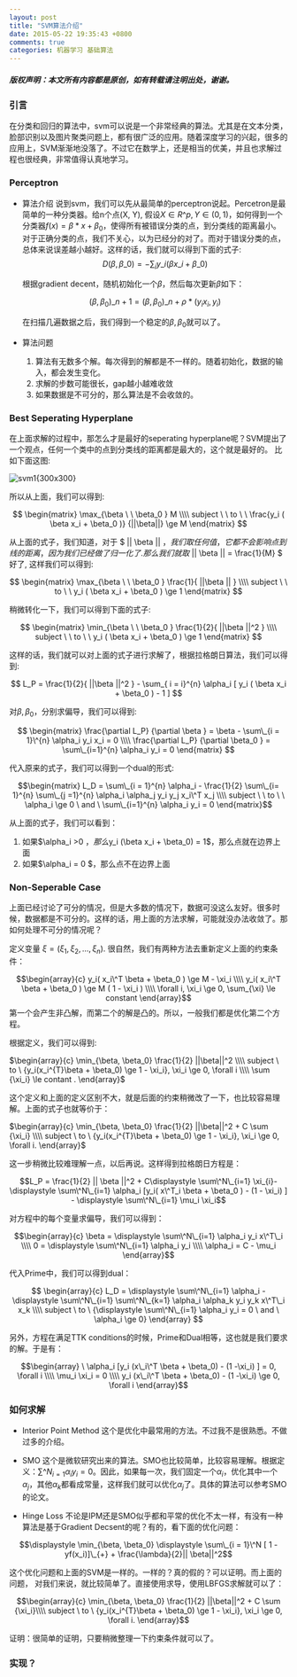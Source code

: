 ```yaml
---
layout: post
title: "SVM算法介绍"
date: 2015-05-22 19:35:43 +0800
comments: true
categories: 机器学习 基础算法
---
```

##### 版权声明：本文所有内容都是原创，如有转载请注明出处，谢谢。

### 引言
在分类和回归的算法中，svm可以说是一个非常经典的算法。尤其是在文本分类，脸部识别以及图片聚类问题上，都有很广泛的应用。随着深度学习的兴起，很多的应用上，SVM渐渐地没落了。不过它在数学上，还是相当的优美，并且也求解过程也很经典，非常值得认真地学习。

### Perceptron 

- 算法介绍
  说到svm，我们可以先从最简单的perceptron说起。Percetron是最简单的一种分类器。给n个点(X, Y), 假设$X \in R\^p, Y \in (0, 1)$，如何得到一个分类器$f(x) = \beta * x + \beta_0$，使得所有被错误分类的点，到分类线的距离最小。对于正确分类的点，我们不关心，以为已经分的对了。而对于错误分类的点，总体来说误差越小越好。这样的话，我们就可以得到下面的式子:
  $$ D( \beta, \beta\_0 ) = - \sum_{i} y\_i( \beta x\_i + \beta\_0 )  $$

  根据gradient decent，随机初始化一个$\beta$，然后每次更新$\beta$如下：

  $$(\beta, \beta_0 )\_{n+1}= ( \beta, \beta_0 )\_n + \rho * (y_i x_i, y_i )$$

  在扫描几遍数据之后，我们得到一个稳定的$\beta, \beta_0$就可以了。

- 算法问题
  1. 算法有无数多个解。每次得到的解都是不一样的。随着初始化，数据的输入，都会发生变化。
  2. 求解的步数可能很长，gap越小越难收敛
  3. 如果数据是不可分的，那么算法是不会收敛的。

### Best Seperating Hyperplane
在上面求解的过程中，那怎么才是最好的seperating hyperplane呢？SVM提出了一个观点，任何一个类中的点到分类线的距离都是最大的，这个就是最好的。
比如下面这图:

![svm1{300x300}](https://upload.wikimedia.org/wikipedia/commons/thumb/b/b5/Svm_separating_hyperplanes_%28SVG%29.svg/512px-Svm_separating_hyperplanes_%28SVG%29.svg.png)

所以从上面，我们可以得到:

$$ 
\begin{matrix}  
\max_{\beta  \ \ \beta_0 } M  \\\\
subject \ \ to \ \ \frac{y_i ( \beta x_i + \beta_0  )} {||\beta||} \ge M 
\end{matrix}  
$$

从上面的式子，我们知道，对于 $ || \beta || $，我们取任何值，它都不会影响点到线的距离，因为我们已经做了归一化了.那么我们就取$ || \beta || = \frac{1}{M} $ 好了, 这样我们可以得到:

$$ 
\begin{matrix}  
\max_{\beta  \ \ \beta_0 }  \frac{1}{ ||\beta || } \\\\
subject \ \ to \ \ y_i ( \beta x_i + \beta_0  ) \ge 1
\end{matrix}  
$$

稍微转化一下，我们可以得到下面的式子:

$$ 
\begin{matrix}  
\min_{\beta  \ \ \beta_0 }  \frac{1}{2}{ ||\beta ||^2 } \\\\
subject \ \ to \ \ y_i ( \beta x_i + \beta_0  ) \ge 1
\end{matrix}  
$$

这样的话，我们就可以对上面的式子进行求解了，根据拉格朗日算法，我们可以得到: 

$$ 
L_P = \frac{1}{2}{ ||\beta ||^2 } - \sum_{ i = i}^{n} \alpha_i [ y_i ( \beta x_i + \beta_0  ) - 1 ]
$$ 

对$\beta, \beta_0$，分别求偏导，我们可以得到:

$$
\begin{matrix}  
\frac{\partial L_P} {\partial \beta } = \beta - \sum\_{i = 1}\^{n} \alpha_i y_i x_i = 0 \\\\
\frac{\partial L_P} {\partial \beta_0 } = \sum\_{i=1}^{n} \alpha_i y_i = 0
\end{matrix}  
$$

代入原来的式子，我们可以得到一个dual的形式:

$$\begin{matrix}  
L_D =  \sum\_{i = 1}^{n} \alpha_i - \frac{1}{2} \sum\_{i= 1}^{n} \sum\_{j =1}^{n} \alpha_i \alpha_j y_i y_j x_i\^T x_j  \\\\
subject \ \ to \ \ \alpha_i \ge 0  \ and \ \sum\_{i=1}^{n} \alpha_i y_i  = 0
\end{matrix}$$

从上面的式子，我们可以看到：
1. 如果$\alpha_i >0 $，那么$y_i (\beta x_i + \beta_0) = 1$，那么点就在边界上面
2. 如果$\alpha_i = 0 $，那么点不在边界上面

### Non-Seperable Case
上面已经讨论了可分的情况，但是大多数的情况下，数据可没这么友好。很多时候，数据都是不可分的。这样的话，用上面的方法求解，可能就没办法收敛了。那如何处理不可分的情况呢？

定义变量 $\xi = (\xi_1, \xi_2, ... ,\xi_n)$. 很自然，我们有两种方法去重新定义上面的约束条件：

$$\begin{array}{c}
	y_i( x_i\^T \beta + \beta_0 ) \ge M - \xi_i \\\\
	y_i( x_i\^T \beta + \beta_0 ) \ge M ( 1 - \xi_i ) \\\\
	\forall i, \xi_i \ge 0, \sum_{\xi} \le constant
\end{array}$$
第一个会产生非凸解，而第二个的解是凸的。所以，一般我们都是优化第二个方程。

根据定义，我们可以得到:

$\begin{array}{c}
  \min_{\beta, \beta_0}  \frac{1}{2} ||\beta||^2  \\\\
  subject \ to \ {y_i(x_i^{T}\beta + \beta_0) \ge 1 - \xi_i}, \xi_i \ge 0, \forall i \\\\
 \sum {\xi_i} \le contant .
\end{array}$

这个定义和上面的定义区别不大，就是后面的约束稍微改了一下，也比较容易理解。上面的式子也就等价于：

$\begin{array}{c}
	\min_{\beta, \beta_0}  \frac{1}{2} ||\beta||^2   + C \sum {\xi_i} \\\\
	subject \ to \ {y_i(x_i^{T}\beta + \beta_0) \ge 1 - \xi_i}, \xi_i \ge 0, \forall i.
\end{array}$

这一步稍微比较难理解一点，以后再说。这样得到拉格朗日方程是：

$$L_P = \frac{1}{2} || \beta ||^2 + C\displaystyle \sum\^N\_{i=1} \xi_{i}- 
\displaystyle \sum\^N\_{i=1} \alpha_i [y_i( x\^T_i \beta + \beta_0 ) - (1 - \xi_i) ] - \displaystyle \sum\^N\_{i=1} \mu_i \xi_i$$

对方程中的每个变量求偏导，我们可以得到：

$$\begin{array}{c}
\beta = \displaystyle \sum\^N\_{i=1} \alpha_i y_i x\^T\_i \\\\
0 = \displaystyle \sum\^N\_{i=1} \alpha_i y_i \\\\
\alpha_i = C - \mu_i 
\end{array}$$

代入Prime中，我们可以得到dual：

$$ \begin{array}{c}
	L_D = \displaystyle \sum\^N\_{i=1} \alpha_i - \displaystyle \sum\^N\_{i=1} \sum\^N\_{k=1} \alpha_i \alpha_k y_i y_k x\^T\_i x_k \\\\
	subject \ to \ {\displaystyle \sum\^N\_{i=1} \alpha_i y_i = 0 \  and \ \alpha_i \ge 0} 
 \end{array}
$$

另外，方程在满足TTK conditions的时候，Prime和Dual相等，这也就是我们要求的解。于是有：

  $$\begin{array}
  \ \alpha_i [y_i (x\_i\^T \beta + \beta_0) - (1 -\xi_i) ] = 0, \forall i \\\\
  \mu_i \xi_i = 0 \\\\
  y_i (x\_i\^T \beta + \beta_0) - (1 -\xi_i)  \ge 0, \forall i 
  \end{array}$$


### 如何求解
  - Interior Point Method
  这个是优化中最常用的方法。不过我不是很熟悉。不做过多的介绍。

  - SMO
  这个是微软研究出来的算法。SMO也比较简单，比较容易理解。根据定义：$\sum\^N_{i=1} \alpha_i y_i = 0$。因此，如果每一次，我们固定一个$\alpha_i$，优化其中一个$\alpha_j$，其他$\alpha_k$都看成常量，这样我们就可以优化$\alpha_j$了。具体的算法可以参考SMO的论文。

  - Hinge Loss
  不论是IPM还是SMO似乎都和平常的优化不太一样，有没有一种算法是基于Gradient Decsent的呢？有的，看下面的优化问题：

  $$\displaystyle \min_{\beta, \beta_0} \displaystyle \sum\_{i = 1}\^N [ 1 - yf(x_i)]\_{+} + \frac{\lambda}{2}|| \beta||^2$$
  
  这个优化问题和上面的SVM是一样的。一样的？真的假的？可以证明。而上面的问题，
  对我们来说，就比较简单了。直接使用求导，使用LBFGS求解就可以了：
  
  $$\begin{array}{c}
    \min_{\beta, \beta_0}  \frac{1}{2} ||\beta||^2   + C \sum {\xi_i}\\\\ 
    subject \ to \ {y_i(x_i^{T}\beta + \beta_0) \ge 1 - \xi_i}, \xi_i \ge 0, \forall i.
  \end{array}$$

  证明：很简单的证明，只要稍微整理一下约束条件就可以了。
  

### 实现？


